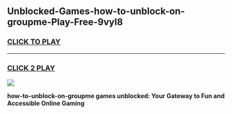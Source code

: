 
## Unblocked-Games-how-to-unblock-on-groupme-Play-Free-9vyl8
<h3>
<a href="https://premium76.site?title=how-to-unblock-on-groupme&ref=21A">CLICK TO PLAY</a></h3>
<hr>

<h3>
<a href="https://premium76.site?title=how-to-unblock-on-groupme&ref=21A">CLICK 2 PLAY</a>
  
</h3>

<a href="https://premium76.site?title=how-to-unblock-on-groupme&ref=21A"><img src="https://clearcache.store/games.png"></a>


**how-to-unblock-on-groupme games unblocked: Your Gateway to Fun and Accessible Online Gaming**
